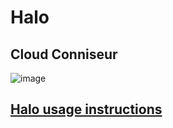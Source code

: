 # Halo
## Cloud Conniseur
![image](https://user-images.githubusercontent.com/104687767/166182540-fc4f981c-9dc6-45b3-8976-4fde72f70dee.png)

## [Halo usage instructions](https://github.com/BeyondCombustion/The-Consensus/blob/main/Artisan/Cloud%20Connoisseur/Halo/Instructions.md)
